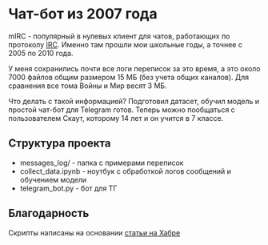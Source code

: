 # Чат-бот из 2007 года

mIRC - популярный в нулевых клиент для чатов, работающих по протоколу [IRC](https://ru.wikipedia.org/wiki/IRC). Именно там прошли мои школьные годы, а точнее с 2005 по 2010 года.

У меня сохранились почти все логи переписок за это время, а это около 7000 файлов общим размером 15 МБ (без учета общих каналов). Для сравнения все тома Войны и Мир весят 3 МБ.

Что делать с такой информацией? Подготовил датасет, обучил модель и простой чат-бот для Telegram готов. Теперь можно пообщаться с пользователем Скаут, которому 14 лет и он учится в 7 классе.

## Структура проекта
- messages_log/ - папка с примерами переписок
- collect_data.ipynb - ноутбук с обработкой логов сообщений и обучением модели
- telegram_bot.py - бот для ТГ

## Благодарность

Скрипты написаны на основании [статьи на Хабре](https://habr.com/ru/articles/462333/)